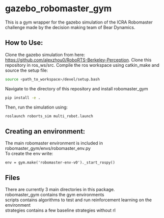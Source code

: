 # gazebo_robomaster_gym
This is a gym wrapper for the gazebo simulation of the ICRA Robomaster challenge made by the decision making team of Bear Dynamics.

## How to Use:
Clone the gazebo simulation from here: https://github.com/alexzhou0/RoboRTS-Berkeley-Perception. Clone this repository in ros_ws/src. 
Compile the ros workspace using catkin_make and source the setup file:

```bash
source <path_to_workspace>/devel/setup.bash
```  

Navigate to the directory of this repository and install robomaster_gym

```bash
pip install -e .
```  

Then, run the simulation using:

```bash
roslaunch roborts_sim multi_robot.launch
```

## Creating an environment:
The main robomaster environment is included in robomaster_gym/envs/robomaster_env.py  
To create the env write:

```
env = gym.make('robomaster-env-v0')._start_rospy()
```

## Files
There are currently 3 main directories in this package.  
robomaster_gym contains the gym environments  
scripts contains algorithms to test and run reinforcement learning on the environment  
strategies contains a few baseline strategies without rl
